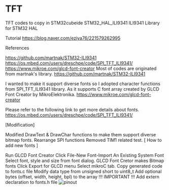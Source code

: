 # TFT
TFT codes to copy in STM32cubeide
STM32_HAL_ILI9341
ILI9341 Library for STM32 HAL

Tutorial https://blog.naver.com/eziya76/221579262995

References

https://github.com/martnak/STM32-ILI9341
https://os.mbed.com/users/dreschpe/code/SPI_TFT_ILI9341/
https://www.mikroe.com/glcd-font-creator
Most of codes are originated from martnak's library.
https://github.com/martnak/STM32-ILI9341

I wanted to make it support diverse fonts so I adopted character functions from SPI_TFT_ILI9341 library.
As it supports C font array created by GLCD Font Creator by MikroElektronika.
https://www.mikroe.com/glcd-font-creator

Please refer to the following link to get more details about fonts.
https://os.mbed.com/users/dreschpe/code/SPI_TFT_ILI9341/

[Modification]

Modified DrawText & DrawChar functions to make them support diverse bitmap fonts.
Rearrange SPI functions
Removed TIM1 related test.
[ How to add new fonts ]

Run GLCD Font Creator
Click File-New Font-Import An Existing System Font
Select font, style and size from font dialog.
GLCD Font Cretor makes Bitmap fonts
Click Export for GLCD menu
Select mikroC tab.
Copy generated code to fonts.c file
Modify data type from unsigned short to uint8_t
Add optional bytes (offset, width, height, bpl) to the array !!! IMPORTANT !!!
Add extern declaration to fonts.h file
![pinout](https://github.com/robot78p/TFT/assets/106536316/5d4f4ecd-bff2-4630-82c5-743411736008)


